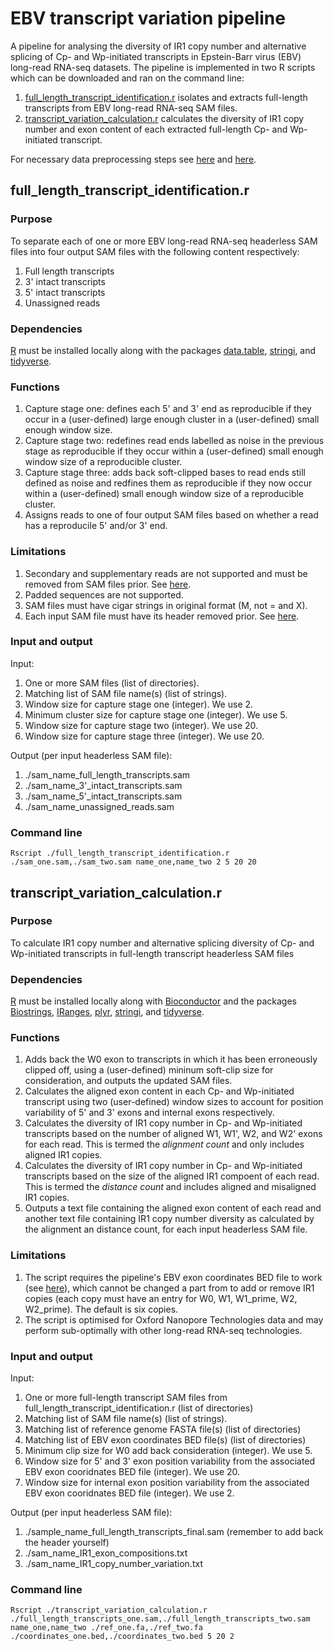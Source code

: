 # EBV transcript variation pipeline
A pipeline for analysing the diversity of IR1 copy number and alternative splicing of Cp- and Wp-initiated transcripts in Epstein-Barr virus (EBV) long-read RNA-seq datasets. The pipeline is implemented in two R scripts which can be downloaded and ran on the command line:
1. [full_length_transcript_identification.r](https://github.com/loggy01/IR1-transcript-variation-pipeline/blob/main/src/full_length_transcript_identification.r) isolates and extracts full-length transcripts from EBV long-read RNA-seq SAM files.
2. [transcript_variation_calculation.r](https://github.com/loggy01/IR1-transcript-variation-pipeline/blob/main/src/transcript_variation_calculation.r) calculates the diversity of IR1 copy number and exon content of each extracted full-length Cp- and Wp-initiated transcript.

For necessary data preprocessing steps see [here](https://github.com/loggy01/IR1-transcript-variation-pipeline/blob/main/Additional%20files/command_lines.docx) and [here](https://github.com/loggy01/IR1-transcript-variation-pipeline/blob/main/Additional%20files/bam_filtration.r).


## full_length_transcript_identification.r

### Purpose
To separate each of one or more EBV long-read RNA-seq headerless SAM files into four output SAM files with the following content respectively:
1. Full length transcripts
2. 3' intact transcripts
3. 5' intact transcripts
4. Unassigned reads

### Dependencies
[R](http://lib.stat.cmu.edu/R/CRAN/) must be installed locally along with the packages [data.table](https://cran.r-project.org/web/packages/data.table/index.html), [stringi](https://cran.r-project.org/web/packages/stringi/index.html), and [tidyverse](https://cran.r-project.org/web/packages/tidyverse/index.html).

### Functions
1. Capture stage one: defines each 5' and 3' end as reproducible if they occur in a (user-defined) large enough cluster in a (user-defined) small enough window size.
2. Capture stage two: redefines read ends labelled as noise in the previous stage as reproducible if they occur within a (user-defined) small enough window size of a reproducible cluster.  
3. Capture stage three: adds back soft-clipped bases to read ends still defined as noise and redfines them as reproducible if they now occur within a (user-defined) small enough window size of a reproducible cluster. 
4. Assigns reads to one of four output SAM files based on whether a read has a reproducile 5' and/or 3' end.

### Limitations
1. Secondary and supplementary reads are not supported and must be removed from SAM files prior. See [here](https://github.com/loggy01/IR1-transcript-variation-pipeline/blob/main/Additional%20files/command_lines.docx).
2. Padded sequences are not supported.
3. SAM files must have cigar strings in original format (M, not = and X).
4. Each input SAM file must have its header removed prior. See [here](https://github.com/loggy01/IR1-transcript-variation-pipeline/blob/main/Additional%20files/command_lines.docx).

### Input and output
Input: 
1. One or more SAM files (list of directories).
2. Matching list of SAM file name(s) (list of strings). 
3. Window size for capture stage one (integer). We use 2.
4. Minimum cluster size for capture stage one (integer). We use 5.
6. Window size for capture stage two (integer). We use 20.
7. Window size for capture stage three (integer). We use 20.

Output (per input headerless SAM file):
1. ./sam_name_full_length_transcripts.sam
2. ./sam_name_3'_intact_transcripts.sam
3. ./sam_name_5'_intact_transcripts.sam
4. ./sam_name_unassigned_reads.sam

### Command line
````shell
Rscript ./full_length_transcript_identification.r ./sam_one.sam,./sam_two.sam name_one,name_two 2 5 20 20
````


## transcript_variation_calculation.r

### Purpose
To calculate IR1 copy number and alternative splicing diversity of Cp- and Wp-initiated transcripts in full-length transcript headerless SAM files

### Dependencies
[R](http://lib.stat.cmu.edu/R/CRAN/) must be installed locally along with [Bioconductor](https://www.bioconductor.org/install/) and the packages [Biostrings](https://bioconductor.org/packages/release/bioc/html/Biostrings.html), [IRanges](https://bioconductor.org/packages/release/bioc/html/IRanges.html), [plyr](https://cran.r-project.org/web/packages/plyr/index.html), [stringi](https://cran.r-project.org/web/packages/stringi/index.html), and [tidyverse](https://cran.r-project.org/web/packages/tidyverse/index.html).

### Functions
1. Adds back the W0 exon to transcripts in which it has been erroneously clipped off, using a (user-defined) mininum soft-clip size for consideration, and outputs the updated SAM files.
2. Calculates the aligned exon content in each Cp- and Wp-initiated transcript using two (user-defined) window sizes to account for position variability of 5' and 3' exons and internal exons respectively. 
3. Calculates the diversity of IR1 copy number in Cp- and Wp-initiated transcripts based on the number of aligned W1, W1', W2, and W2' exons for each read. This is termed the *alignment count* and only includes aligned IR1 copies.
4. Calculates the diversity of IR1 copy number in Cp- and Wp-initiated transcripts based on the size of the aligned IR1 compoent of each read. This is termed the *distance count* and includes aligned and misaligned IR1 copies.
5. Outputs a text file containing the aligned exon content of each read and another text file containing IR1 copy number diversity as calculated by the alignment an distance count, for each input headerless SAM file.

### Limitations 
1. The script requires the pipeline's EBV exon coordinates BED file to work (see [here](https://github.com/loggy01/EBV-transcript-variation-pipeline/blob/main/examples/transcript_variation_calculation/input.bed)), which cannot be changed a part from to add or remove IR1 copies (each copy must have an entry for W0, W1, W1_prime, W2, W2_prime). The default is six copies.
2. The script is optimised for Oxford Nanopore Technologies data and may perform sub-optimally with other long-read RNA-seq technologies.

### Input and output
Input: 
1. One or more full-length transcript SAM files from full_length_transcript_identification.r (list of directories)
2. Matching list of SAM file name(s) (list of strings).
3. Matching list of reference genome FASTA file(s) (list of directories)
4. Matching list of EBV exon coordinates BED file(s) (list of directories)
5. Minimum clip size for W0 add back consideration (integer). We use 5.
6. Window size for 5' and 3' exon position variability from the associated EBV exon cooridnates BED file (integer). We use 20.
7. Window size for internal exon position variability from the associated EBV exon cooridnates BED file (integer). We use 2.

Output (per input headerless SAM file):
1. ./sample_name_full_length_transcripts_final.sam (remember to add back the header yourself)
2. ./sam_name_IR1_exon_compositions.txt
3. ./sam_name_IR1_copy_number_variation.txt

### Command line
````shell
Rscript ./transcript_variation_calculation.r ./full_length_transcripts_one.sam,./full_length_transcripts_two.sam name_one,name_two ./ref_one.fa,./ref_two.fa ./coordinates_one.bed,./coordinates_two.bed 5 20 2
